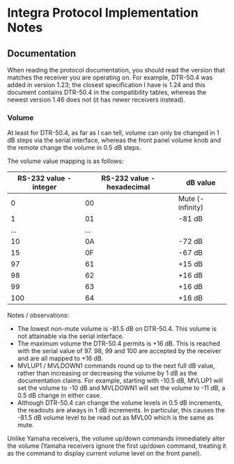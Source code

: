 # Integra Protocol Implementation Notes

## Documentation

When reading the protocol documentation, you should read the version that
matches the receiver you are operating on. For example, DTR-50.4 was
added in version 1.23; the closest specification I have is 1.24 and this
document contains DTR-50.4 in the compatibility tables, whereas the
newest version 1.46 does not (it has newer receivers instead).

### Volume

At least for DTR-50.4, as far as I can tell,
volume can only be changed in 1 dB steps via the
serial interface, whereas the front panel volume knob and the remote change
the volume in 0.5 dB steps.

The volume value mapping is as follows:

| RS-232 value - integer | RS-232 value - hexadecimal | dB value         |
| ---------------------- | -------------------------- | ---------------- |
| 0                      | 00                         | Mute (-infinity) |
| 1                      | 01                         | -81 dB           |
| ...                    | ...                        |                  |
| 10                     | 0A                         | -72 dB           |
| 15                     | 0F                         | -67 dB           |
| 97                     | 61                         | +15 dB           |
| 98                     | 62                         | +16 dB           |
| 99                     | 63                         | +16 dB           |
| 100                    | 64                         | +16 dB           |

Notes / observations:

- The lowest non-mute volume is -81.5 dB on DTR-50.4. This volume is not
attainable via the serial interface.
- The maximum volume the DTR-50.4 permits is +16 dB. This is reached with
the serial value of 97. 98, 99 and 100 are accepted by the receiver and
are all mapped to +16 dB.
- MVLUP1 / MVLDOWN1 commands round up to the next full dB value,
rather than increasing or decreasing the volume by 1 dB as the documentation
claims. For example, starting with -10.5 dB, MVLUP1 will set the volume to
-10 dB and MVLDOWN1 will set the volume to -11 dB, a 0.5 dB change in either
case.
- Although DTR-50.4 can change the volume levels in 0.5 dB increments,
the readouts are always in 1 dB increments. In particular, this causes the
-81.5 dB volume level to be read out as MVL00 which is the same as mute.

Unlike Yamaha receivers, the volume up/down commands immediately alter the
volume (Yamaha receivers ignore the first up/down command, treating it
as the command to display current volume level on the front panel).

